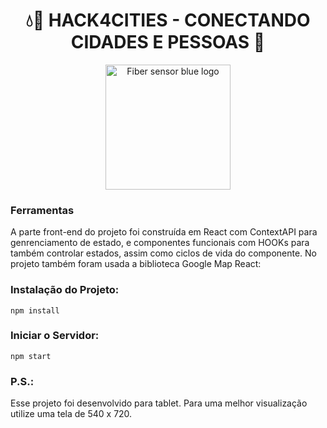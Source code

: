 <div align="center">
    <h1> 💧📍 HACK4CITIES - CONECTANDO CIDADES E PESSOAS 🌆 </h1>
    <img alt="Fiber sensor blue logo" src="https://raw.githubusercontent.com/itsaleplets/fiber-sensors/Main/src/images/blue-logo.png" width="200px" />   
</div>

### Ferramentas

A parte front-end do projeto foi construída em React com ContextAPI para genrenciamento de estado, e componentes funcionais com HOOKs para também controlar estados, assim como ciclos de vida do componente.
No projeto também foram usada a biblioteca Google Map React:

### Instalação do Projeto:

```
npm install
```
### Iniciar o Servidor:

```
npm start
```

### P.S.:
Esse projeto foi desenvolvido para tablet. Para uma melhor visualização utilize uma tela de 540 x 720.